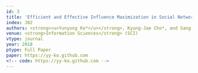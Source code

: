 ```yaml
---
id: 3
title: 'Efficient and Effective Influence Maximization in Social Networks: A Hybrid-Approach'
index: J02
authors: <strong><u>Yunyong Ko*</u></strong>, Kyung-Jae Cho*, and Sang-Wook Kim
venue: <strong>Information Sciences</strong> (SCI)
vtype: journal
year: 2018
ptype: Full Paper
paper: https://yy-ko.github.com
<!-- code: https://yy-ko.github.com -->
---
```


